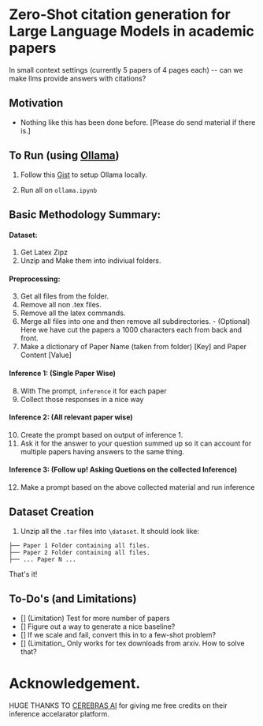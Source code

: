 # Zero-Shot citation generation for Large Language Models in academic papers

In small context settings (currently 5 papers of 4 pages each) -- can we make llms provide answers with citations?

## Motivation

- Nothing like this has been done before. [Please do send material if there is.]

## To Run (using [Ollama](https://ollama.com/))

1. Follow this [Gist](https://gist.github.com/aymuos15/fc1d084f2da9ddb2f3588d4d856cfa1b) to setup Ollama locally.

2. Run all on `ollama.ipynb`

## Basic Methodology Summary:

#### Dataset:
1. Get Latex Zipz
2. Unzip and Make them into indiviual folders.

#### Preprocessing:

3. Get all files from the folder.
4. Remove all non .tex files.
5. Remove all the latex commands.
6. Merge all files into one and then remove all subdirectories.
        - (Optional) Here we have cut the papers a 1000 characters each from back and front.
7. Make a dictionary of Paper Name (taken from folder) [Key] and Paper Content [Value]

#### Inference 1: (Single Paper Wise)
8. With The prompt, `inference` it for each paper
9. Collect those responses in a nice way

#### Inference 2: (All relevant paper wise)
10. Create the prompt based on output of inference 1.
11. Ask it for the answer to your question summed up so it can account for multiple papers having answers to the same thing.

#### Inference 3: (Follow up! Asking Quetions on the collected Inference)
12. Make a prompt based on the above collected material and run inference

## Dataset Creation
1. Unzip all the `.tar` files into `\dataset`. It should look like:

```dataset
├── Paper 1 Folder containing all files.
├── Paper 2 Folder containing all files.
├── ... Paper N ...
```

That's it!

## To-Do's (and Limitations)
- [] (Limitation) Test for more number of papers
- [] Figure out a way to generate a nice baseline?
- [] If we scale and fail, convert this in to a few-shot problem?
- [] (Limitation_ Only works for tex downloads from arxiv. How to solve that?

# Acknowledgement.

HUGE THANKS TO [CEREBRAS AI](https://cerebras.ai/) for giving me free credits on their inference accelarator platform.
